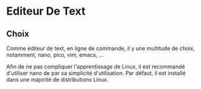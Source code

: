 # Editeur De Text

## Choix

Comme éditeur de text, en ligne de commande, il y une multitude de choix, notamment, nano, pico, vim, emacs, ...

Afin de ne pas compliquer l'apprentissage de Linux, il est recommandé d'utiliser nano de par sa simplicité d'utilisation. Par défaut, il est installé dans une majorité de distributions Linux.

